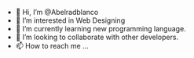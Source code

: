 - 👋 Hi, I’m @Abelradblanco
- 👀 I’m interested in Web Designing
- 🌱 I’m currently learning new programming language.
- 💞️ I’m looking to collaborate with other developers.
- 📫 How to reach me ...

<!---
Abelradblanco/Abelradblanco is a ✨ special ✨ repository because its `README.md` (this file) appears on your GitHub profile.
You can click the Preview link to take a look at your changes.
--->
